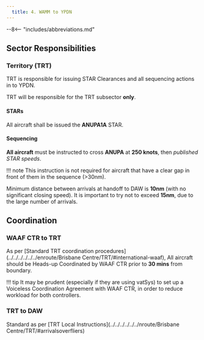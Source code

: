 ```yaml
---
  title: 4. WAMM to YPDN
---
```


--8<-- "includes/abbreviations.md"

## Sector Responsibilities
### Territory (TRT)
TRT is responsible for issuing STAR Clearances and all sequencing actions in to YPDN.

TRT will be responsible for the TRT subsector **only**.

#### STARs
All aircraft shall be issued the **ANUPA1A** STAR.  

#### Sequencing
**All aircraft** must be instructed to cross **ANUPA** at **250 knots**, then *published STAR speeds*.

!!! note
    This instruction is not required for aircraft that have a clear gap in front of them in the sequence (>30nm).

Minimum distance between arrivals at handoff to DAW is **10nm** (with no significant closing speed). It is important to try not to exceed **15nm**, due to the large number of arrivals.

## Coordination
### WAAF CTR to TRT
As per [Standard TRT coordination procedures](../../../../../../enroute/Brisbane Centre/TRT/#international-waaf), All aircraft should be Heads-up Coordinated by WAAF CTR prior to **30 mins** from boundary.

!!! tip
    It may be prudent (especially if they are using vatSys) to set up a Voiceless Coordination Agreement with WAAF CTR, in order to reduce workload for both controllers.

### TRT to DAW
Standard as per [TRT Local Instructions](../../../../../../nroute/Brisbane Centre/TRT/#arrivalsoverfliers)